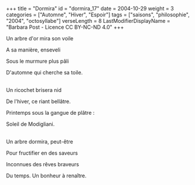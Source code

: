 +++
title = "Dormira"
id = "dormira_17"
date = 2004-10-29
weight = 3
categories = ["Automne", "Hiver", "Espoir"]
tags = ["saisons", "philosophie", "2004", "octosyllabe"]
verseLength = 8
LastModifierDisplayName = "Barbara Post - Licence CC BY-NC-ND 4.0"
+++

Un arbre d'or mira son voile

A sa manière, enseveli

Sous le murmure plus pâli

D'automne qui cherche sa toile.

 \
Un ricochet brisera nid

De l'hiver, ce riant bellâtre.

Printemps sous la gangue de plâtre :

Soleil de Modigliani.

 \
Un arbre dormira, peut-être

Pour fructifier en des saveurs

Inconnues des rêves braveurs

Du temps. Un bonheur à renaître.
